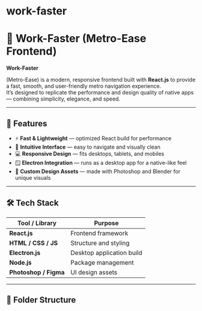 # work-faster

# 🚄 Work-Faster (Metro-Ease Frontend)

**Work-Faster**

(Metro-Ease) is a modern, responsive frontend built with **React.js** to provide a fast, smooth, and user-friendly metro navigation experience.  
It’s designed to replicate the performance and design quality of native apps — combining simplicity, elegance, and speed.

---

## 🌟 Features
- ⚡ **Fast & Lightweight** — optimized React build for performance  
- 🧭 **Intuitive Interface** — easy to navigate and visually clean  
- 💻 **Responsive Design** — fits desktops, tablets, and mobiles  
- 🪟 **Electron Integration** — runs as a desktop app for a native-like feel  
- 🎨 **Custom Design Assets** — made with Photoshop and Blender for unique visuals  

---

## 🛠️ Tech Stack
| Tool / Library | Purpose |
|-----------------|----------|
| **React.js** | Frontend framework |
| **HTML / CSS / JS** | Structure and styling |
| **Electron.js** | Desktop application build |
| **Node.js** | Package management |
| **Photoshop / Figma** | UI design assets |

---

## 🧩 Folder Structure
